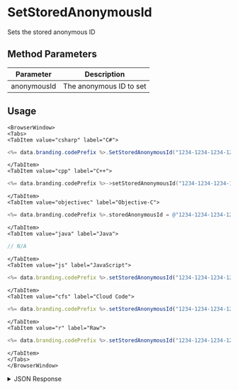 # SetStoredAnonymousId

Sets the stored anonymous ID

## Method Parameters
Parameter | Description
--------- | -----------
anonymousId | The anonymous ID to set

## Usage

```mdx-code-block
<BrowserWindow>
<Tabs>
<TabItem value="csharp" label="C#">
```

```csharp
<%= data.branding.codePrefix %>.SetStoredAnonymousId("1234-1234-1234-1234");
```

```mdx-code-block
</TabItem>
<TabItem value="cpp" label="C++">
```

```cpp
<%= data.branding.codePrefix %>->setStoredAnonymousId("1234-1234-1234-1234");
```

```mdx-code-block
</TabItem>
<TabItem value="objectivec" label="Objective-C">
```

```objectivec
<%= data.branding.codePrefix %>.storedAnonymousId = @"1234-1234-1234-1234";
```

```mdx-code-block
</TabItem>
<TabItem value="java" label="Java">
```

```java
// N/A
```

```mdx-code-block
</TabItem>
<TabItem value="js" label="JavaScript">
```

```javascript
<%= data.branding.codePrefix %>.setStoredAnonymousId("1234-1234-1234-1234");
```

```mdx-code-block
</TabItem>
<TabItem value="cfs" label="Cloud Code">
```

```javascript
<%= data.branding.codePrefix %>.setStoredAnonymousId("1234-1234-1234-1234");
```

```mdx-code-block
</TabItem>
<TabItem value="r" label="Raw">
```

```javascript
<%= data.branding.codePrefix %>.setStoredAnonymousId("1234-1234-1234-1234");
```

```mdx-code-block
</TabItem>
</Tabs>
</BrowserWindow>
```

<details>
<summary>JSON Response</summary>

```javascript
<%= data.branding.codePrefix %>.setStoredAnonymousId("1234-1234-1234-1234");
```
</details>


